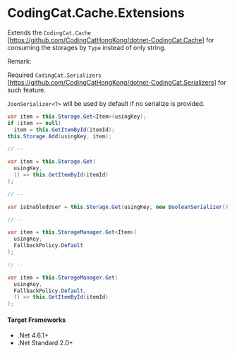 # CodingCat.Cache.Extensions

Extends the `CodingCat.Cache` [https://github.com/CodingCatHongKong/dotnet-CodingCat.Cache] for consuming the storages by `Type` instead of only string.

Remark:

Required `CodingCat.Serializers` [https://github.com/CodingCatHongKong/dotnet-CodingCat.Serializers] for such feature.

`JsonSerializer<T>` will be used by default if no serialize is provided.

```csharp
var item = this.Storage.Get<Item>(usingKey);
if (item == null)
  item = this.GetItemById(itemId);
this.Storage.Add(usingKey, item);

// --

var item = this.Storage.Get(
  usingKey,
  () => this.GetItemById(itemId)
);

// --

var isEnabledUser = this.Storage.Get(usingKey, new BooleanSerializer());

// --

var item = this.StorageManager.Get<Item>(
  usingKey,
  FallbackPolicy.Default
);

// --

var item = this.StorageManager.Get(
  usingKey,
  FallbackPolicy.Default,
  () => this.GetItemById(itemId)
);
```


#### Target Frameworks

- .Net 4.6.1+
- .Net Standard 2.0+